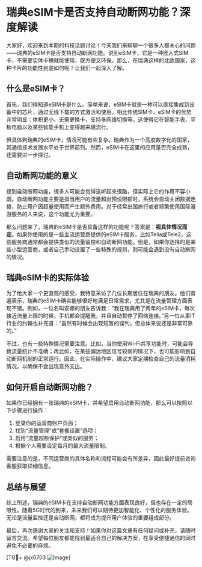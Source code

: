 # 瑞典eSIM卡是否支持自动断网功能？深度解读

大家好，欢迎来到本期的科技话题讨论！今天我们来聊聊一个很多人都关心的问题——瑞典的eSIM卡是否支持自动断网功能。说到eSIM卡，它是一种嵌入式SIM卡，不需要实体卡槽就能使用，既方便又环保。那么，在瑞典这样的北欧国家，这种卡片的功能性到底如何呢？让我们一起深入了解。

## 什么是eSIM卡？

首先，我们得知道eSIM卡是什么。简单来说，eSIM卡就是一种可以直接集成到设备中的芯片，通过无线下载的方式激活和使用。相比传统SIM卡，eSIM卡的优势非常明显：体积更小、无需更换卡、支持多网络切换等。这使得它在智能手表、平板电脑以及某些智能手机上变得越来越流行。

但具体到瑞典的eSIM卡，情况可能有些复杂。瑞典作为一个高度数字化的国家，其通信技术发展水平处于世界前列。然而，eSIM卡在这里的应用是否完全成熟，还需要进一步探讨。

## 自动断网功能的意义

提到自动断网功能，很多人可能会觉得这听起来很酷，但实际上它的作用不容小觑。自动断网功能主要是指当用户的流量超出预设限额时，系统会自动关闭数据连接，防止用户因超量使用而产生额外费用。对于经常出国旅行或者频繁使用国际漫游服务的人来说，这个功能尤为重要。

那么问题来了，瑞典的eSIM卡是否具备这样的功能呢？答案是：**视具体情况而定**。如果你使用的是一些主流运营商提供的eSIM卡服务，比如Telia或Tele2，这些服务商通常都会提供类似的流量监控和自动断网功能。但是，如果你选择的是某些小型运营商，或者自己手动设置了一些特殊的规则，则可能会遇到没有自动断网的情况。

## 瑞典eSIM卡的实际体验

为了给大家一个更直观的感受，我特意采访了几位长期居住在瑞典的朋友。他们普遍表示，瑞典的eSIM卡确实能够很好地满足日常需求，尤其是在流量管理方面表现不错。例如，一位名叫安娜的朋友告诉我：“我在瑞典用了两年的eSIM卡，每次接近流量上限的时候，手机都会提醒我，并且自动暂停了网络连接。”另一位从事IT行业的约翰也补充道：“虽然有时候会出现短暂的误判，但总体来说还是非常可靠的。”

不过，也有一些特殊情况需要注意。比如，当你使用Wi-Fi共享功能时，可能会导致流量统计不准确；再比如，在某些偏远地区信号较弱的情况下，也可能影响到自动断网机制的正常运行。因此，在实际操作中，建议大家定期检查自己的流量消耗情况，以确保不会出现意外支出。

## 如何开启自动断网功能？

如果你已经拥有一张瑞典的eSIM卡，并希望启用自动断网功能，那么可以按照以下步骤进行操作：

1. 登录你的运营商账户页面；
2. 找到“流量管理”或“套餐设置”选项；
3. 启用“流量超额保护”或类似的服务；
4. 根据个人需要设定每月的最大流量限制。

需要注意的是，不同运营商的具体名称和流程可能会有所差异，因此最好提前咨询客服获取详细信息。

## 总结与展望

综上所述，瑞典的eSIM卡在支持自动断网功能方面表现良好，但也存在一定的局限性。随着5G时代的到来，未来我们可以期待更加智能化、个性化的服务体验。无论是流量监控还是自动断网，都将成为提升用户体验的重要组成部分。

最后，再次感谢大家的关注和支持！如果你对这篇文章有任何疑问或补充，请随时留言交流。希望每位朋友都能找到最适合自己的解决方案，在享受便捷通信的同时避免不必要的麻烦。

[TG💪+ @jx0703 ![Image](https://github.com/user-attachments/assets/dbca1d08-cadb-493c-b0ec-ad6f7a83f270)]